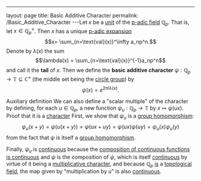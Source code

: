 ---
 layout: page
 title: Basic Additive Character
 permalink: /Basic_Additive_Character
---Let $x$ be a [unit](https://defsmath.github.io/DefsMath/unit_of_a_ring) of the [p-adic field](https://defsmath.github.io/DefsMath/p-adic_field) $\mathbb Q_p$. That is, let $x\in\mathbb Q_p^\times$. Then $x$ has a unique [p-adic expansion](https://defsmath.github.io/DefsMath/p-adic_expansion_is_unique) $$x= \sum_{n=\text{val}(x)}^\infty a_np^n.$$ Denote by $\lambda(x)$ the sum $$\lambda(x) = \sum_{n=\text{val}(x)}^{-1}a_np^n$$ and call it the **tail** of $x$. Then we define the **basic additive character** $\psi:\mathbb Q_p\to \mathbb T\subseteq \mathbb C^\times$ (the middle set being the [circle group](https://defsmath.github.io/DefsMath/circle_group)) by $$\psi(x) = e^{2\pi i \lambda(x)}.$$


 Auxiliary definition
We can also define a "scalar multiple" of the character by defining, for each $u\in\mathbb Q_p$, a new function $\psi_u:\mathbb Q_p\to \mathbb T$ by $x\mapsto \psi(ux)$.  
 Proof that it is a [character](https://defsmath.github.io/DefsMath/multiplicative_character)
First, we show that $\psi_u$ is a [group homomorphism](https://defsmath.github.io/DefsMath/group_homomorphism): $$\psi_u(x+y) = \psi(u(x+y)) = \psi(ux+uy) = \psi(ux)\psi(uy) = \psi_u(x)\psi_u(y)$$ from the fact that $\psi$ is itself a [group homomorphism](https://defsmath.github.io/DefsMath/group_homomorphism). 

Finally, $\psi_u$ is [continuous](https://defsmath.github.io/DefsMath/continuous) because the [composition of continuous functions is continuous](https://defsmath.github.io/DefsMath/composition_of_continuous_functions_is_continuous) and $\psi$ is the composition of $\psi$, which is itself [continuous](https://defsmath.github.io/DefsMath/continuous) by virtue of it being a [multiplicative character](https://defsmath.github.io/DefsMath/multiplicative_character), and because $\mathbb Q_p$ [is](https://defsmath.github.io/DefsMath/Qp_is_a_topological_field) a [topological field](https://defsmath.github.io/DefsMath/topological_field), the map given by "multiplication by $u$" is also [continuous](https://defsmath.github.io/DefsMath/continuous). 